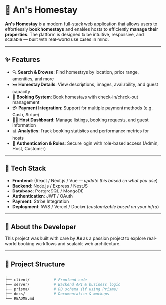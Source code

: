# 🏡 An's Homestay

**An's Homestay** is a modern full-stack web application that allows users to effortlessly **book homestays** and enables hosts to efficiently **manage their properties**. The platform is designed to be intuitive, responsive, and scalable — built with real-world use cases in mind.

---

## ✨ Features

- 🔍 **Search & Browse**: Find homestays by location, price range, amenities, and more  
- 🛏️ **Homestay Details**: View descriptions, images, availability, and guest capacity  
- 📅 **Booking System**: Book homestays with check-in/check-out management  
- 💳 **Payment Integration**: Support for multiple payment methods (e.g. Cash, Stripe)  
- 🧑‍💼 **Host Dashboard**: Manage listings, booking requests, and guest information  
- 📊 **Analytics**: Track booking statistics and performance metrics for hosts  
- 🔐 **Authentication & Roles**: Secure login with role-based access (Admin, Host, Customer)

---

## 🚀 Tech Stack

- **Frontend**: (React / Next.js / Vue — _update this based on what you use_)  
- **Backend**: Node.js / Express / NestJS  
- **Database**: PostgreSQL / MongoDB  
- **Authentication**: JWT / OAuth  
- **Payment**: Stripe Integration  
- **Deployment**: AWS / Vercel / Docker (_customizable based on your infra_)

---

## 👤 About the Developer

This project was built with care by **An** as a passion project to explore real-world booking workflows and scalable web architecture.

---

## 📂 Project Structure

```bash
.
├── client/           # Frontend code
├── server/           # Backend API & business logic
├── prisma/           # DB schema (if using Prisma)
├── docs/             # Documentation & mockups
└── README.md
